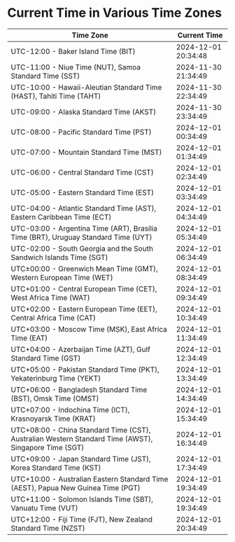 # Current Time in Various Time Zones

| Time Zone | Current Time |
|-----------|--------------|
| UTC-12:00 - Baker Island Time (BIT) | 2024-12-01 20:34:48 |
| UTC-11:00 - Niue Time (NUT), Samoa Standard Time (SST) | 2024-11-30 21:34:49 |
| UTC-10:00 - Hawaii-Aleutian Standard Time (HAST), Tahiti Time (TAHT) | 2024-11-30 22:34:49 |
| UTC-09:00 - Alaska Standard Time (AKST) | 2024-11-30 23:34:49 |
| UTC-08:00 - Pacific Standard Time (PST) | 2024-12-01 00:34:49 |
| UTC-07:00 - Mountain Standard Time (MST) | 2024-12-01 01:34:49 |
| UTC-06:00 - Central Standard Time (CST) | 2024-12-01 02:34:49 |
| UTC-05:00 - Eastern Standard Time (EST) | 2024-12-01 03:34:49 |
| UTC-04:00 - Atlantic Standard Time (AST), Eastern Caribbean Time (ECT) | 2024-12-01 04:34:49 |
| UTC-03:00 - Argentina Time (ART), Brasília Time (BRT), Uruguay Standard Time (UYT) | 2024-12-01 05:34:49 |
| UTC-02:00 - South Georgia and the South Sandwich Islands Time (SGT) | 2024-12-01 06:34:49 |
| UTC±00:00 - Greenwich Mean Time (GMT), Western European Time (WET) | 2024-12-01 08:34:49 |
| UTC+01:00 - Central European Time (CET), West Africa Time (WAT) | 2024-12-01 09:34:49 |
| UTC+02:00 - Eastern European Time (EET), Central Africa Time (CAT) | 2024-12-01 10:34:49 |
| UTC+03:00 - Moscow Time (MSK), East Africa Time (EAT) | 2024-12-01 11:34:49 |
| UTC+04:00 - Azerbaijan Time (AZT), Gulf Standard Time (GST) | 2024-12-01 12:34:49 |
| UTC+05:00 - Pakistan Standard Time (PKT), Yekaterinburg Time (YEKT) | 2024-12-01 13:34:49 |
| UTC+06:00 - Bangladesh Standard Time (BST), Omsk Time (OMST) | 2024-12-01 14:34:49 |
| UTC+07:00 - Indochina Time (ICT), Krasnoyarsk Time (KRAT) | 2024-12-01 15:34:49 |
| UTC+08:00 - China Standard Time (CST), Australian Western Standard Time (AWST), Singapore Time (SGT) | 2024-12-01 16:34:49 |
| UTC+09:00 - Japan Standard Time (JST), Korea Standard Time (KST) | 2024-12-01 17:34:49 |
| UTC+10:00 - Australian Eastern Standard Time (AEST), Papua New Guinea Time (PGT) | 2024-12-01 19:34:49 |
| UTC+11:00 - Solomon Islands Time (SBT), Vanuatu Time (VUT) | 2024-12-01 19:34:49 |
| UTC+12:00 - Fiji Time (FJT), New Zealand Standard Time (NZST) | 2024-12-01 20:34:49 |
